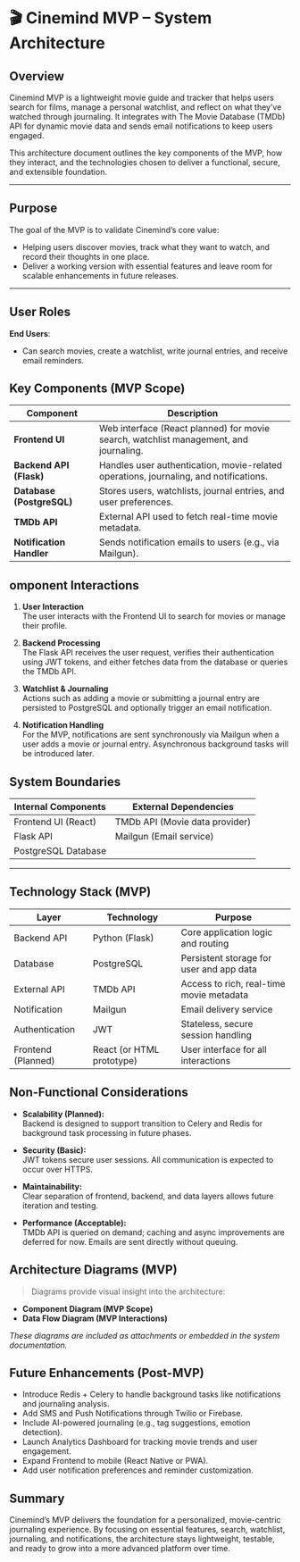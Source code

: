 # 🎬 Cinemind MVP – System Architecture

## Overview

Cinemind MVP is a lightweight movie guide and tracker that helps users search for films, manage a personal watchlist, and reflect on what they’ve watched through journaling. It integrates with The Movie Database (TMDb) API for dynamic movie data and sends email notifications to keep users engaged.

This architecture document outlines the key components of the MVP, how they interact, and the technologies chosen to deliver a functional, secure, and extensible foundation.

---

## Purpose
The goal of the MVP is to validate Cinemind’s core value:
- Helping users discover movies, track what they want to watch, and record their thoughts in one place.
- Deliver a working version with essential features and leave room for scalable enhancements in future releases.

---

## User Roles

 **End Users**:  
- Can search movies, create a watchlist, write journal entries, and receive email reminders.

## Key Components (MVP Scope)

| Component                   | Description                                                                           |
|-----------------------------|---------------------------------------------------------------------------------------|
| **Frontend UI**             | Web interface (React planned) for movie search, watchlist management, and journaling. |
| **Backend API (Flask)**     | Handles user authentication, movie-related operations, journaling, and notifications. |
| **Database (PostgreSQL)**   | Stores users, watchlists, journal entries, and user preferences.                      |
| **TMDb API**                | External API used to fetch real-time movie metadata.                                  |
| **Notification Handler**    | Sends notification emails to users (e.g., via Mailgun).                               |


## omponent Interactions

1. **User Interaction**  
   The user interacts with the Frontend UI to search for movies or manage their profile.

2. **Backend Processing**  
   The Flask API receives the user request, verifies their authentication using JWT tokens, and either fetches data from the database or queries the TMDb API.

3. **Watchlist & Journaling**  
   Actions such as adding a movie or submitting a journal entry are persisted to PostgreSQL and optionally trigger an email notification.

4. **Notification Handling**  
   For the MVP, notifications are sent synchronously via Mailgun when a user adds a movie or journal entry. Asynchronous background tasks will be introduced later.

## System Boundaries

| Internal Components        | External Dependencies            |
|----------------------------|----------------------------------|
| Frontend UI (React)        | TMDb API (Movie data provider)   |
| Flask API                  | Mailgun (Email service)          |
| PostgreSQL Database        |                                  |

---

## Technology Stack (MVP)

| Layer              | Technology                | Purpose                                      |
|--------------------|---------------------------|----------------------------------------------|
| Backend API        | Python (Flask)            | Core application logic and routing           |
| Database           | PostgreSQL                |Persistent storage for user and app data      |
| External API       | TMDb API                  |Access to rich, real-time movie metadata      |
| Notification       | Mailgun                   |Email delivery service                        |
| Authentication     | JWT                       | Stateless, secure session handling           |
| Frontend (Planned) | React (or HTML prototype) | User interface for all interactions          |


## Non-Functional Considerations

- **Scalability (Planned):**  
  Backend is designed to support transition to Celery and Redis for background task processing in future phases.

- **Security (Basic):**  
  JWT tokens secure user sessions. All communication is expected to occur over HTTPS.

- **Maintainability:**  
  Clear separation of frontend, backend, and data layers allows future iteration and testing.

- **Performance (Acceptable):**  
  TMDb API is queried on demand; caching and async improvements are deferred for now. Emails are sent directly without queuing.


## Architecture Diagrams (MVP)

> Diagrams provide visual insight into the architecture:
- **Component Diagram (MVP Scope)**  
- **Data Flow Diagram (MVP Interactions)**  

_These diagrams are included as attachments or embedded in the system documentation._


## Future Enhancements (Post-MVP)

- Introduce Redis + Celery to handle background tasks like notifications and journaling analysis.
- Add SMS and Push Notifications through Twilio or Firebase.
- Include AI-powered journaling (e.g., tag suggestions, emotion detection).
- Launch Analytics Dashboard for tracking movie trends and user engagement.
- Expand Frontend to mobile (React Native or PWA).
- Add user notification preferences and reminder customization.


## Summary

Cinemind’s MVP delivers the foundation for a personalized, movie-centric journaling experience. By focusing on essential features, search, watchlist, journaling, and notifications, the architecture stays lightweight, testable, and ready to grow into a more advanced platform over time.
